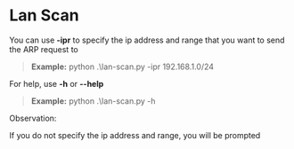 # Lan Scan

You can use **-ipr** to specify the ip address and range that you want to send the ARP request to

> **Example:** python .\lan-scan.py -ipr 192.168.1.0/24

For help, use **-h** or **--help**

> **Example:** python .\lan-scan.py -h

Observation:

If you do not specify the ip address and range, you will be prompted

